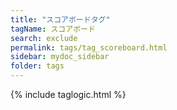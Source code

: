 ```yaml
---
title: "スコアボードタグ"
tagName: スコアボード
search: exclude
permalink: tags/tag_scoreboard.html
sidebar: mydoc_sidebar
folder: tags
---
```

{% include taglogic.html %}
